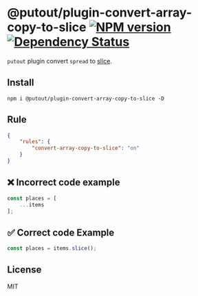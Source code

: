 # @putout/plugin-convert-array-copy-to-slice [![NPM version][NPMIMGURL]][NPMURL] [![Dependency Status][DependencyStatusIMGURL]][DependencyStatusURL]

[NPMIMGURL]:                https://img.shields.io/npm/v/@putout/plugin-convert-array-copy-to-slice.svg?style=flat&longCache=true
[NPMURL]:                   https://npmjs.org/package/@putout/plugin-convert-array-copy-to-slice"npm"

[DependencyStatusURL]:      https://david-dm.org/coderaiser/putout?path=packages/plugin-convert-array-copy-to-slice
[DependencyStatusIMGURL]:   https://david-dm.org/coderaiser/putout.svg?path=packages/plugin-convert-array-copy-to-slice

`putout` plugin convert `spread` to [slice](https://developer.mozilla.org/en-US/docs/Web/JavaScript/Reference/Global_Objects/Array/slice).

## Install

```
npm i @putout/plugin-convert-array-copy-to-slice -D
```

## Rule

```json
{
    "rules": {
        "convert-array-copy-to-slice": "on"
    }
}
```

## ❌ Incorrect code example

```js
const places = [
    ...items
];
```

## ✅ Correct code Example

```js
const places = items.slice();
```

## License

MIT

